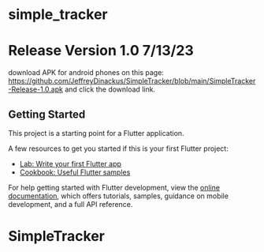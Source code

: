 # simple_tracker

# Release Version 1.0 7/13/23

<p>download APK for android phones on this page: <a href="https://github.com/JeffreyDinackus/SimpleTracker/blob/main/SimpleTracker-Release-1.0.apk">https://github.com/JeffreyDinackus/SimpleTracker/blob/main/SimpleTracker-Release-1.0.apk</a> and click the download link.</p>





## Getting Started

This project is a starting point for a Flutter application.

A few resources to get you started if this is your first Flutter project:

- [Lab: Write your first Flutter app](https://docs.flutter.dev/get-started/codelab)
- [Cookbook: Useful Flutter samples](https://docs.flutter.dev/cookbook)

For help getting started with Flutter development, view the
[online documentation](https://docs.flutter.dev/), which offers tutorials,
samples, guidance on mobile development, and a full API reference.
# SimpleTracker

